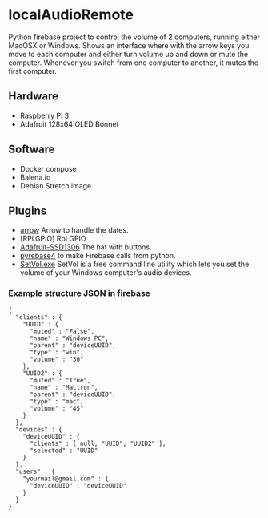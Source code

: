 # localAudioRemote
Python firebase project to control the volume of 2 computers, running either MacOSX or Windows.
Shows an interface where with the arrow keys you move to each computer and either turn volume up and down or mute the computer.
Whenever you switch from one computer to another, it mutes the first computer.

## Hardware
* Raspberry Pi 3
* Adafruit 128x64 OLED Bonnet

## Software
* Docker compose
* Balena.io
* Debian Stretch image

## Plugins
* [arrow](https://arrow.readthedocs.io/en/latest/) Arrow to handle the dates.
* [RPi.GPIO] Rpi GPIO
* [Adafruit-SSD1306](https://www.adafruit.com/product/3531#tutorials) The hat with buttons.
* [pyrebase4](https://github.com/nhorvath/Pyrebase4) to make Firebase calls from python.
* [SetVol.exe](https://www.rlatour.com/setvol/) SetVol is a free command line utility which lets you set the volume of your Windows computer's audio devices.

### Example structure JSON in firebase
```
{
  "clients" : {
    "UUID" : {
      "muted" : "False",
      "name" : "Windows PC",
      "parent" : "deviceUUID",
      "type" : "win",
      "volume" : "30"
    },
    "UUID2" : {
      "muted" : "True",
      "name" : "Mactron",
      "parent" : "deviceUUID",
      "type" : "mac",
      "volume" : "45"
    }
  },
  "devices" : {
    "deviceUUID" : {
      "clients" : [ null, "UUID", "UUID2" ],
      "selected" : "UUID"
    }
  },
  "users" : {
    "yourmail@gmail,com" : {
      "deviceUUID" : "deviceUUID"
    }
  }
}
```

